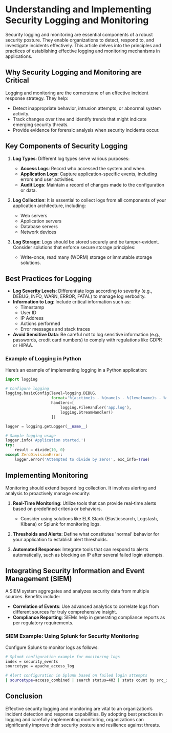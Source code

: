 # Understanding and Implementing Security Logging and Monitoring

Security logging and monitoring are essential components of a robust security posture. They enable organizations to detect, respond to, and investigate incidents effectively. This article delves into the principles and practices of establishing effective logging and monitoring mechanisms in applications.

## Why Security Logging and Monitoring are Critical

Logging and monitoring are the cornerstone of an effective incident response strategy. They help:

- Detect inappropriate behavior, intrusion attempts, or abnormal system activity.
- Track changes over time and identify trends that might indicate emerging security threats.
- Provide evidence for forensic analysis when security incidents occur.

## Key Components of Security Logging

1. **Log Types**: Different log types serve various purposes:
   - **Access Logs**: Record who accessed the system and when.
   - **Application Logs**: Capture application-specific events, including errors and user activities.
   - **Audit Logs**: Maintain a record of changes made to the configuration or data.

2. **Log Collection**: It is essential to collect logs from all components of your application architecture, including:
   - Web servers
   - Application servers
   - Database servers
   - Network devices

3. **Log Storage**: Logs should be stored securely and be tamper-evident. Consider solutions that enforce secure storage principles:
   - Write-once, read many (WORM) storage or immutable storage solutions.

## Best Practices for Logging

- **Log Severity Levels**: Differentiate logs according to severity (e.g., DEBUG, INFO, WARN, ERROR, FATAL) to manage log verbosity.
- **Information to Log**: Include critical information such as:
  - Timestamp
  - User ID
  - IP Address
  - Actions performed
  - Error messages and stack traces
- **Avoid Sensitive Data**: Be careful not to log sensitive information (e.g., passwords, credit card numbers) to comply with regulations like GDPR or HIPAA.

### Example of Logging in Python

Here’s an example of implementing logging in a Python application:

```python
import logging

# Configure logging
logging.basicConfig(level=logging.DEBUG,
                    format='%(asctime)s - %(name)s - %(levelname)s - %(message)s',
                    handlers=[
                        logging.FileHandler('app.log'),
                        logging.StreamHandler()
                    ])

logger = logging.getLogger(__name__)

# Sample logging usage
logger.info('Application started.')
try:
    result = divide(10, 0)
except ZeroDivisionError:
    logger.error('Attempted to divide by zero!', exc_info=True)
```

## Implementing Monitoring

Monitoring should extend beyond log collection. It involves alerting and analysis to proactively manage security:

1. **Real-Time Monitoring**: Utilize tools that can provide real-time alerts based on predefined criteria or behaviors.
   - Consider using solutions like ELK Stack (Elasticsearch, Logstash, Kibana) or Splunk for monitoring logs.

2. **Thresholds and Alerts**: Define what constitutes 'normal' behavior for your application to establish alert thresholds. 
3. **Automated Response**: Integrate tools that can respond to alerts automatically, such as blocking an IP after several failed login attempts.

## Integrating Security Information and Event Management (SIEM)

A SIEM system aggregates and analyzes security data from multiple sources. Benefits include:

- **Correlation of Events**: Use advanced analytics to correlate logs from different sources for truly comprehensive insight.
- **Compliance Reporting**: SIEMs help in generating compliance reports as per regulatory requirements.

### SIEM Example: Using Splunk for Security Monitoring

Configure Splunk to monitor logs as follows:

```bash
# Splunk configuration example for monitoring logs
index = security_events
sourcetype = apache_access_log

# Alert configuration in Splunk based on failed login attempts
| sourcetype=access_combined | search status=403 | stats count by src_ip | where count > 5
```

## Conclusion

Effective security logging and monitoring are vital to an organization’s incident detection and response capabilities. By adopting best practices in logging and carefully implementing monitoring, organizations can significantly improve their security posture and resilience against threats.
